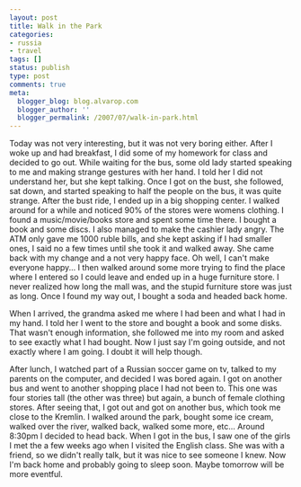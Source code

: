 ```yaml
---
layout: post
title: Walk in the Park
categories:
- russia
- travel
tags: []
status: publish
type: post
comments: true
meta:
  blogger_blog: blog.alvarop.com
  blogger_author: ''
  blogger_permalink: /2007/07/walk-in-park.html
---
```

Today was not very interesting, but it was not very boring either. After I woke up and had breakfast, I did some of my homework for class and decided to go out. While waiting for the bus, some old lady started speaking to me and making strange gestures with her hand. I told her I did not understand her, but she kept talking. Once I got on the bust, she followed, sat down, and started speaking to half the people on the bus, it was quite strange. After the bust ride, I ended up in a big shopping center. I walked around for a while and noticed 90% of the stores were womens clothing. I found a music/movie/books store and spent some time there. I bought a book and some discs. I also managed to make the cashier lady angry. The ATM only gave me 1000 ruble bills, and she kept asking if I had smaller ones, I said no a few times until she took it and walked away. She came back with my change and a not very happy face. Oh well, I can't make everyone happy... I then walked around some more trying to find the place where I entered so I could leave and ended up in a huge furniture store. I never realized how long the mall was, and the stupid furniture store was just as long. Once I found my way out, I bought a soda and headed back home.

When I arrived, the grandma asked me where I had been and what I had in my hand. I told her I went to the store and bought a book and some disks. That wasn't enough information, she followed me into my room and asked to see exactly what I had bought. Now I just say I'm going outside, and not exactly where I am going. I doubt it will help though.

After lunch, I watched part of a Russian soccer game on tv, talked to my parents on the computer, and decided I was bored again. I got on another bus and went to another shopping place I had not been to. This one was four stories tall (the other was three) but again, a bunch of female clothing stores. After seeing that, I got out and got on another bus, which took me close to the Kremlin. I walked around the park, bought some ice cream, walked over the river, walked back, walked some more, etc... Around 8:30pm I decided to head back. When I got in the bus, I saw one of the girls I met the a few weeks ago when I visited the English class. She was with a friend, so we didn't really talk, but it was nice to see someone I knew. Now I'm back home and probably going to sleep soon. Maybe tomorrow will be more eventful.
